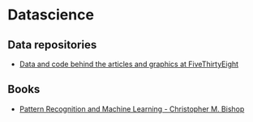 # Datascience

## Data repositories

* [Data and code behind the articles and graphics at FiveThirtyEight](https://github.com/fivethirtyeight/data)

## Books

* [Pattern Recognition and Machine Learning - Christopher M. Bishop](https://www.amazon.com/Pattern-Recognition-Learning-Information-Statistics/dp/0387310738)
